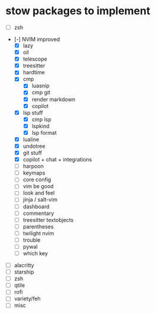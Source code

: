 # stow packages to implement
- [ ] zsh
- [-] NVIM improved
  - [x] lazy
  - [x] oil
  - [x] telescope
  - [x] treesitter
  - [x] hardtime
  - [x] cmp
    - [x] luasnip
    - [x] cmp git
    - [x] render markdown
    - [x] copilot
  - [x] lsp stuff
    - [x] cmp lsp
    - [x] lspkind
    - [x] lsp format
  - [x] lualine
  - [x] undotree
  - [x] git stuff
  - [x] copilot + chat + integrations 
  - [ ] harpoon
  - [ ] keymaps
  - [ ] core config
  - [ ] vim be good
  - [ ] look and feel
  - [ ] jinja / salt-vim
  - [ ] dashboard
  - [ ] commentary
  - [ ] treesitter textobjects
  - [ ] parentheses
  - [ ] twilight nvim
  - [ ] trouble
  - [ ] pywal
  - [ ] which key
- [ ] alacritty
- [ ] starship
- [ ] zsh
- [ ] qtile
- [ ] rofi
- [ ] variety/feh
- [ ] misc
